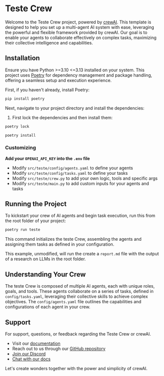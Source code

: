 # Teste Crew

Welcome to the Teste Crew project, powered by [crewAI](https://crewai.com). This template is designed to help you set up a multi-agent AI system with ease, leveraging the powerful and flexible framework provided by crewAI. Our goal is to enable your agents to collaborate effectively on complex tasks, maximizing their collective intelligence and capabilities.

## Installation

Ensure you have Python >=3.10 <=3.13 installed on your system. This project uses [Poetry](https://python-poetry.org/) for dependency management and package handling, offering a seamless setup and execution experience.

First, if you haven't already, install Poetry:

```bash
pip install poetry
```

Next, navigate to your project directory and install the dependencies:

1. First lock the dependencies and then install them:
```bash
poetry lock
```
```bash
poetry install
```
### Customizing

**Add your `OPENAI_API_KEY` into the `.env` file**

- Modify `src/teste/config/agents.yaml` to define your agents
- Modify `src/teste/config/tasks.yaml` to define your tasks
- Modify `src/teste/crew.py` to add your own logic, tools and specific args
- Modify `src/teste/main.py` to add custom inputs for your agents and tasks

## Running the Project

To kickstart your crew of AI agents and begin task execution, run this from the root folder of your project:

```bash
poetry run teste
```

This command initializes the teste Crew, assembling the agents and assigning them tasks as defined in your configuration.

This example, unmodified, will run the create a `report.md` file with the output of a research on LLMs in the root folder.

## Understanding Your Crew

The teste Crew is composed of multiple AI agents, each with unique roles, goals, and tools. These agents collaborate on a series of tasks, defined in `config/tasks.yaml`, leveraging their collective skills to achieve complex objectives. The `config/agents.yaml` file outlines the capabilities and configurations of each agent in your crew.

## Support

For support, questions, or feedback regarding the Teste Crew or crewAI.
- Visit our [documentation](https://docs.crewai.com)
- Reach out to us through our [GitHub repository](https://github.com/joaomdmoura/crewai)
- [Join our Discord](https://discord.com/invite/X4JWnZnxPb)
- [Chat with our docs](https://chatg.pt/DWjSBZn)

Let's create wonders together with the power and simplicity of crewAI.
